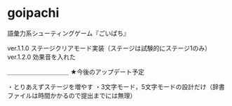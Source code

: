 # goipachi
語彙力系シューティングゲーム『ごいぱち』

ver.1.1.0 ステージクリアモード実装（ステージは試験的にステージ1のみ）
ver.1.2.0 効果音を入れた

＿＿＿＿＿＿＿＿＿＿
★今後のアップデート予定

・とりあえずステージを増やす
・3文字モード，5文字モードの設計だけ（辞書ファイルは時間かかるので提出までには無理）
